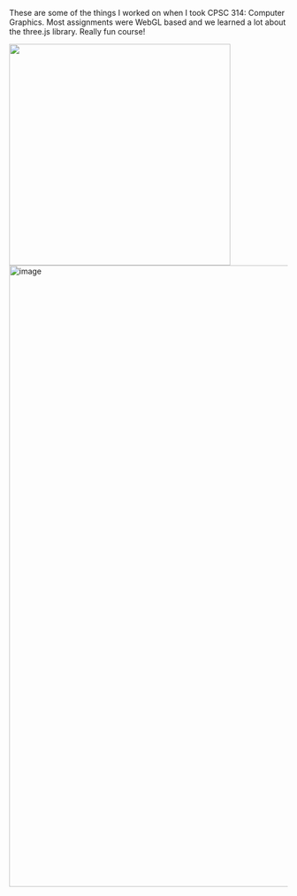 These are some of the things I worked on when I took CPSC 314: Computer Graphics. Most assignments were WebGL based and we learned a lot about the three.js library. Really fun course!

<img src="https://github.com/kumarpit/threejs-stuff/blob/main/assets/demo-2.gif" width="400" />

<img width="1123" alt="image" src="https://github.com/user-attachments/assets/620c75b6-a829-4a8a-bc3c-508c4f2b6e9d" />
